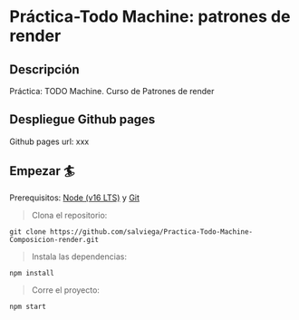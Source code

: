 # Práctica-Todo Machine: patrones de render

## Descripción

Práctica: TODO Machine. Curso de Patrones de render

## Despliegue Github pages

Github pages url: xxx

## Empezar 🏄

Prerequisitos: [Node (v16 LTS)](https://nodejs.org/en/download/) y [Git](https://git-scm.com/downloads)

> Clona el repositorio:

```
git clone https://github.com/salviega/Practica-Todo-Machine-Composicion-render.git
```

> Instala las dependencias:

```
npm install
```

> Corre el proyecto:

```
npm start
```
